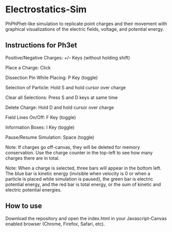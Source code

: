 # Electrostatics-Sim
PhPhPhet-like simulation to replicate point charges and their movement with graphical visualizations of the electric fields, voltage, and potential energy.

## Instructions for Ph3et

Positive/Negative Charges: +/- Keys (without holding shift)
 
Place a Charge: Click
 
Dissection Pin While Placing: P Key (toggle)
 
Selection of Particle: Hold S and hold cursor over charge
 
Clear all Selections: Press S and D keys at same time
 
Delete Charge: Hold D and hold cursor over charge
 
Field Lines On/Off: F Key (toggle)
 
Information Boxes: I Key (toggle)
 
Pause/Resume Simulation: Space (toggle)
 

Note: If charges go off-canvas, they will be deleted for memory conservation. Use the charge counter in the top-left to see how many charges there are in total.

Note: When a charge is selected, three bars will appear in the bottom left. The blue bar is kinetic energy (invisible when velocity is 0 or when a particle is placed while simulation is paused), the green bar is electric potential energy, and the red bar is total energy, or the sum of kinetic and electric potential energies.


## How to use
Download the repository and open the index.html in your Javascript-Canvas enabled browser (Chrome, Firefox, Safari, etc).

